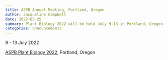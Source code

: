 ```yaml
---
title: ASPB Annual Meeting, Portland, Oregon
author: Jacqueline Campbell
date: 2022-05-25
summary: Plant Biology 2022 will be held July 9-13 in Portland, Oregon
categories: announcements
---
```

9 - 13 July 2022

[ASPB Plant Biology 2022](https://plantbiology.aspb.org), Portland, Oregon
